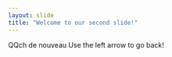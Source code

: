 ```yaml
---
layout: slide
title: "Welcome to our second slide!"
---
```

QQch de nouveau
Use the left arrow to go back!
